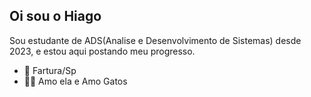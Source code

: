 ## Oi sou o Hiago
Sou estudante de ADS(Analise e Desenvolvimento de Sistemas) desde 2023, e estou aqui postando meu progresso.

- 🏡 Fartura/Sp
- 👭🐱 Amo ela e Amo Gatos



